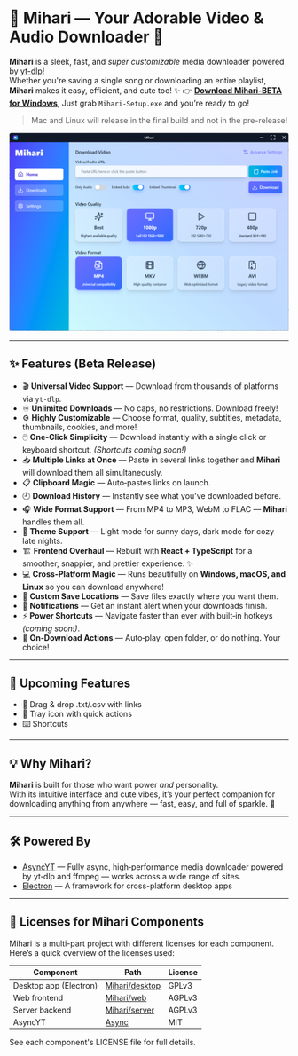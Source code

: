 # 🌸 Mihari — Your Adorable Video & Audio Downloader 💖

**Mihari** is a sleek, fast, and _super customizable_ media downloader powered by [yt-dlp](https://github.com/yt-dlp/yt-dlp)!  
Whether you're saving a single song or downloading an entire playlist, **Mihari** makes it easy, efficient, and cute too! ✨
👉 **[Download Mihari-BETA for Windows](https://github.com/mahirox36/Mihari/releases/latest)**, Just grab `Mihari-Setup.exe` and you’re ready to go!

> Mac and Linux will release in the final build and not in the pre-release!

![Mihari Screenshot](assets/app.png)

---

## ✨ Features (Beta Release)

- 🎬 **Universal Video Support** — Download from thousands of platforms via `yt-dlp`.
- ♾️ **Unlimited Downloads** — No caps, no restrictions. Download freely!
- ⚙️ **Highly Customizable** — Choose format, quality, subtitles, metadata, thumbnails, cookies, and more!
- 🖱️ **One‑Click Simplicity** — Download instantly with a single click or keyboard shortcut. _(Shortcuts coming soon!)_
- 📥 **Multiple Links at Once** — Paste in several links together and **Mihari** will download them all simultaneously.
- 📋 **Clipboard Magic** — Auto‑pastes links on launch.
- 🕘 **Download History** — Instantly see what you’ve downloaded before.
- 🎧 **Wide Format Support** — From MP4 to MP3, WebM to FLAC — **Mihari** handles them all.
- 🌙 **Theme Support** — Light mode for sunny days, dark mode for cozy late nights.
- 🏗️ **Frontend Overhaul** — Rebuilt with **React + TypeScript** for a smoother, snappier, and prettier experience. ✨
- 💻 **Cross‑Platform Magic** — Runs beautifully on **Windows, macOS, and Linux** so you can download anywhere!
- 📁 **Custom Save Locations** — Save files exactly where you want them.
- 🔔 **Notifications** — Get an instant alert when your downloads finish.
- ⚡ **Power Shortcuts** — Navigate faster than ever with built‑in hotkeys _(coming soon!)_.
- 📂 **On‑Download Actions** — Auto‑play, open folder, or do nothing. Your choice!

---

## 🌸 Upcoming Features

- 📂 Drag & drop .txt/.csv with links
- 🍥 Tray icon with quick actions
- ⌨️ Shortcuts

---

## 💡 Why Mihari?

**Mihari** is built for those who want power _and_ personality.  
With its intuitive interface and cute vibes, it’s your perfect companion for downloading anything from anywhere — fast, easy, and full of sparkle. 🌟

---

## 🛠️ Powered By

- [AsyncYT](https://github.com/mahirox36/asyncyt) — Fully async, high‑performance media downloader powered by yt‑dlp and ffmpeg — works across a wide range of sites.
- [Electron](https://www.electronjs.org/) — A framework for cross-platform desktop apps

---

## 💖 Licenses for Mihari Components

Mihari is a multi-part project with different licenses for each component.  
Here’s a quick overview of the licenses used:

| Component              | Path                                                                    | License |
| ---------------------- | ----------------------------------------------------------------------- | ------- |
| Desktop app (Electron) | [Mihari/desktop](https://github.com/mahirox36/Mihari/tree/main/desktop) | GPLv3   |
| Web frontend           | [Mihari/web](https://github.com/mahirox36/Mihari/tree/main/web)         | AGPLv3  |
| Server backend         | [Mihari/server](https://github.com/mahirox36/Mihari/tree/main/server)   | AGPLv3  |
| AsyncYT                | [Async](https://github.com/mahirox36/AsyncYT)                           | MIT     |

See each component's LICENSE file for full details.
